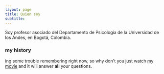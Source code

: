 ```yaml
---
layout: page
title: Quien soy
subtitle: 
---
```


Soy profesor asociado del Departamento de Psicología de la Universidad de los Andes, en Bogotá, Colombia.
### my history

ing some trouble remembering right now, so why don't you just watch [my movie](https://en.wikipedia.org/wiki/The_Princess_Bride_%28film%29) and it will answer **all** your questions.
